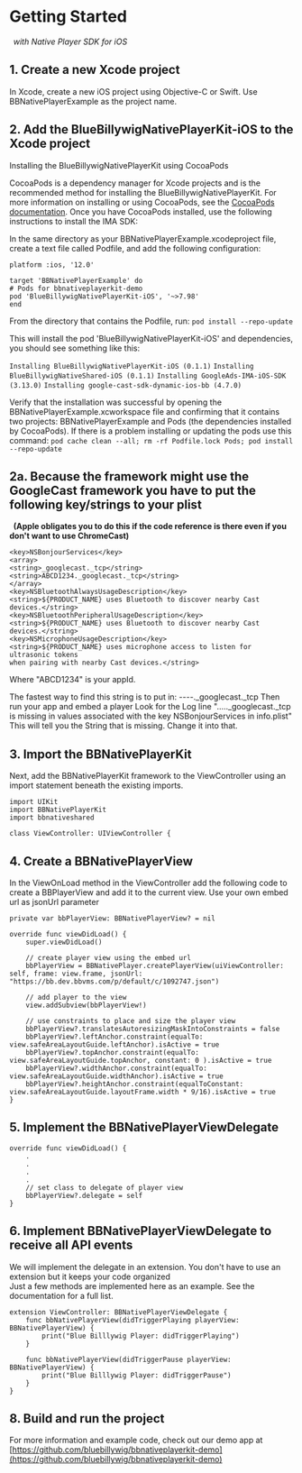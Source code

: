 
# Getting Started 

&ensp;*with Native Player SDK for iOS*

## 1. Create a new Xcode project

In Xcode, create a new iOS project using Objective-C or Swift. Use BBNativePlayerExample as the project name.  

## 2. Add the BlueBillywigNativePlayerKit-iOS to the Xcode project

Installing the BlueBillywigNativePlayerKit using CocoaPods  

CocoaPods is a dependency manager for Xcode projects and is the recommended method for installing the BlueBillywigNativePlayerKit. For more information on installing or using CocoaPods, see the [CocoaPods documentation](https://guides.cocoapods.org/). Once you have CocoaPods installed, use the following instructions to install the IMA SDK:  

In the same directory as your BBNativePlayerExample.xcodeproject file, create a text file called Podfile, and add the following configuration:  

    platform :ios, '12.0'

    target 'BBNativePlayerExample' do
    # Pods for bbnativeplayerkit-demo
    pod 'BlueBillywigNativePlayerKit-iOS', '~>7.98'
    end

From the directory that contains the Podfile, run:
`pod install --repo-update`

This will install the pod 'BlueBillywigNativePlayerKit-iOS' and dependencies, you should see something like this:

`Installing BlueBillywigNativePlayerKit-iOS (0.1.1)`
`Installing BlueBillywigNativeShared-iOS (0.1.1)`
`Installing GoogleAds-IMA-iOS-SDK (3.13.0)`
`Installing google-cast-sdk-dynamic-ios-bb (4.7.0)`

Verify that the installation was successful by opening the BBNativePlayerExample.xcworkspace file and confirming that it contains two projects: BBNativePlayerExample and Pods (the dependencies installed by CocoaPods).
If there is a problem installing or updating the pods use this command:
`pod cache clean --all; rm -rf Podfile.lock Pods; pod install --repo-update`  

## 2a. Because the framework might use the GoogleCast framework you have to put the following key/strings to your plist 
&ensp;**(Apple obligates you to do this if the code reference is there even if you don't want to use ChromeCast)**

    <key>NSBonjourServices</key>
    <array>
    <string>_googlecast._tcp</string>
    <string>ABCD1234._googlecast._tcp</string>
    </array>
    <key>NSBluetoothAlwaysUsageDescription</key>
    <string>${PRODUCT_NAME} uses Bluetooth to discover nearby Cast devices.</string>
    <key>NSBluetoothPeripheralUsageDescription</key>
    <string>${PRODUCT_NAME} uses Bluetooth to discover nearby Cast devices.</string>    
    <key>NSMicrophoneUsageDescription</key>
    <string>${PRODUCT_NAME} uses microphone access to listen for ultrasonic tokens
    when pairing with nearby Cast devices.</string>

Where "ABCD1234" is your appId. 

The fastest way to find this string is to put in:
----._googlecast._tcp
Then run your app and embed a player
Look for the Log line "....._googlecast._tcp is missing in values associated with the key NSBonjourServices in info.plist"
This will tell you the String that is missing. Change it into that.

## 3. Import the BBNativePlayerKit

Next, add the BBNativePlayerKit framework to the ViewController using an import statement beneath the existing imports.  

    import UIKit
    import BBNativePlayerKit
    import bbnativeshared

    class ViewController: UIViewController {

## 4. Create a BBNativePlayerView

In the ViewOnLoad method in the ViewController add the following code to create a BBPlayerView and add it to the current view. Use your own embed url as jsonUrl parameter  

    private var bbPlayerView: BBNativePlayerView? = nil

    override func viewDidLoad() {
        super.viewDidLoad()
        
        // create player view using the embed url
        bbPlayerView = BBNativePlayer.createPlayerView(uiViewController: self, frame: view.frame, jsonUrl: "https://bb.dev.bbvms.com/p/default/c/1092747.json")
        
        // add player to the view
        view.addSubview(bbPlayerView!)

        // use constraints to place and size the player view
        bbPlayerView?.translatesAutoresizingMaskIntoConstraints = false
        bbPlayerView?.leftAnchor.constraint(equalTo: view.safeAreaLayoutGuide.leftAnchor).isActive = true
        bbPlayerView?.topAnchor.constraint(equalTo: view.safeAreaLayoutGuide.topAnchor, constant: 0 ).isActive = true
        bbPlayerView?.widthAnchor.constraint(equalTo: view.safeAreaLayoutGuide.widthAnchor).isActive = true
        bbPlayerView?.heightAnchor.constraint(equalToConstant: view.safeAreaLayoutGuide.layoutFrame.width * 9/16).isActive = true
    }

## 5. Implement the BBNativePlayerViewDelegate

    override func viewDidLoad() {
        .
        .
        .
        .
        // set class to delegate of player view
        bbPlayerView?.delegate = self
    }

## 6. Implement BBNativePlayerViewDelegate to receive all API events

We will implement the delegate in an extension. You don't have to use an extension but it keeps your code organized<br />Just a few methods are implemented here as an example. See the documentation for a full list.  

    extension ViewController: BBNativePlayerViewDelegate {    
        func bbNativePlayerView(didTriggerPlaying playerView: BBNativePlayerView) {
            print("Blue Billlywig Player: didTriggerPlaying")
        }
        
        func bbNativePlayerView(didTriggerPause playerView: BBNativePlayerView) {
            print("Blue Billlywig Player: didTriggerPause")
        }
    }

## 8. Build and run the project

For more information and example code, check out our demo app at [https://github.com/bluebillywig/bbnativeplayerkit-demo](https://github.com/bluebillywig/bbnativeplayerkit-demo)
